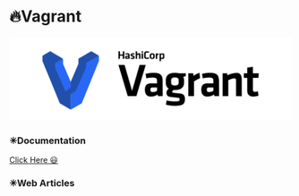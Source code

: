 # 🔥Vagrant

<img alt="Technology" width="700px" src="/assets/images/vagrant.png"/>

### ✳Documentation

<a 
href="https://paper.dropbox.com/doc/VAGRANT-COMMANDS--AzZox~FB0c3scNxwva~AarbVAQ-CzZNGy84OocRWvHlulqQG"
target="_blank"
class="btn btn-light text-dark border-dark btn-lg form-control">Click Here 😃
</a>

### ✳Web Articles

